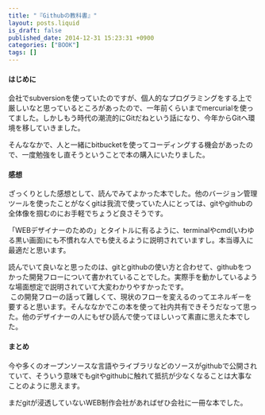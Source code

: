 ```yaml
---
title: "『Githubの教科書』"
layout: posts.liquid
is_draft: false
published_date: 2014-12-31 15:23:31 +0900
categories: ["BOOK"]
tags: []
---
```


#### はじめに
会社でsubversionを使っていたのですが、個人的なプログラミングをする上で厳しいなと思っているところがあったので、一年前くらいまでmercurialを使ってました。しかしもう時代の潮流的にGitだねという話になり、今年からGitへ環境を移していきました。

そんななかで、人と一緒にbitbucketを使ってコーディングする機会があったので、一度勉強をし直そうということで本の購入にいたりました。

#### 感想
ざっくりとした感想として、読んでみてよかった本でした。他のバージョン管理ツールを使ったことがなくgitは我流で使っていた人にとっては、gitやgithubの全体像を掴むのにお手軽でちょうど良さそうです。

「WEBデザイナーのための」とタイトルに有るように、terminalやcmd(いわゆる黒い画面)にも不慣れな人でも使えるように説明されていますし。本当導入に最適だと思います。

読んでいて良いなと思ったのは、gitとgithubの使い方と合わせて、githubをつかった開発フローについて書かれていることでした。実際手を動かしているような場面想定で説明されていて大変わかりやすかったです。  
&nbsp;この開発フローの話って難しくて、現状のフローを変えるのってエネルギーを要すると思います。そんななかでこの本を使って社内共有できそうだなって思った。他のデザイナーの人にもぜひ読んで使ってほしいって素直に思えた本でした。

#### まとめ
今や多くのオープンソースな言語やライブラリなどのソースがgithubで公開されていて、そういう意味でもgitやgithubに触れて抵抗が少なくなることは大事なことのように思えます。

まだgitが浸透していないWEB制作会社があればぜひ会社に一冊な本でした。



